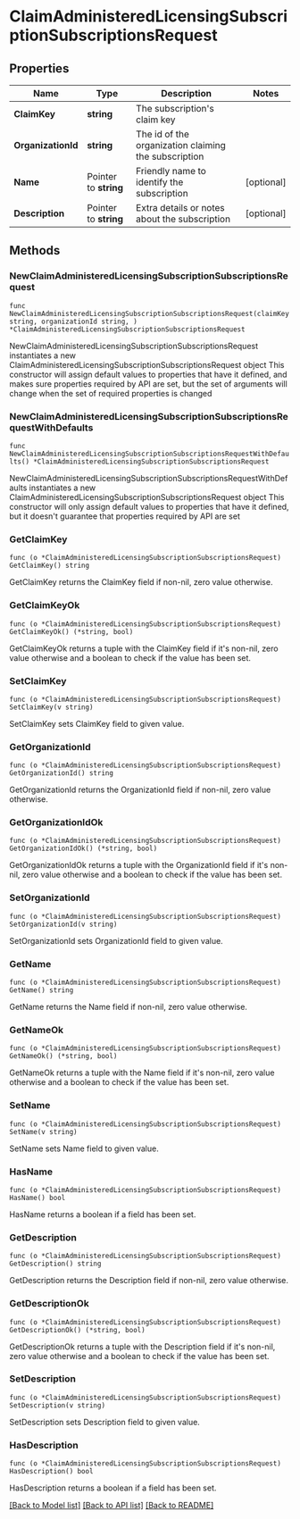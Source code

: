 # ClaimAdministeredLicensingSubscriptionSubscriptionsRequest

## Properties

Name | Type | Description | Notes
------------ | ------------- | ------------- | -------------
**ClaimKey** | **string** | The subscription&#39;s claim key | 
**OrganizationId** | **string** | The id of the organization claiming the subscription | 
**Name** | Pointer to **string** | Friendly name to identify the subscription | [optional] 
**Description** | Pointer to **string** | Extra details or notes about the subscription | [optional] 

## Methods

### NewClaimAdministeredLicensingSubscriptionSubscriptionsRequest

`func NewClaimAdministeredLicensingSubscriptionSubscriptionsRequest(claimKey string, organizationId string, ) *ClaimAdministeredLicensingSubscriptionSubscriptionsRequest`

NewClaimAdministeredLicensingSubscriptionSubscriptionsRequest instantiates a new ClaimAdministeredLicensingSubscriptionSubscriptionsRequest object
This constructor will assign default values to properties that have it defined,
and makes sure properties required by API are set, but the set of arguments
will change when the set of required properties is changed

### NewClaimAdministeredLicensingSubscriptionSubscriptionsRequestWithDefaults

`func NewClaimAdministeredLicensingSubscriptionSubscriptionsRequestWithDefaults() *ClaimAdministeredLicensingSubscriptionSubscriptionsRequest`

NewClaimAdministeredLicensingSubscriptionSubscriptionsRequestWithDefaults instantiates a new ClaimAdministeredLicensingSubscriptionSubscriptionsRequest object
This constructor will only assign default values to properties that have it defined,
but it doesn't guarantee that properties required by API are set

### GetClaimKey

`func (o *ClaimAdministeredLicensingSubscriptionSubscriptionsRequest) GetClaimKey() string`

GetClaimKey returns the ClaimKey field if non-nil, zero value otherwise.

### GetClaimKeyOk

`func (o *ClaimAdministeredLicensingSubscriptionSubscriptionsRequest) GetClaimKeyOk() (*string, bool)`

GetClaimKeyOk returns a tuple with the ClaimKey field if it's non-nil, zero value otherwise
and a boolean to check if the value has been set.

### SetClaimKey

`func (o *ClaimAdministeredLicensingSubscriptionSubscriptionsRequest) SetClaimKey(v string)`

SetClaimKey sets ClaimKey field to given value.


### GetOrganizationId

`func (o *ClaimAdministeredLicensingSubscriptionSubscriptionsRequest) GetOrganizationId() string`

GetOrganizationId returns the OrganizationId field if non-nil, zero value otherwise.

### GetOrganizationIdOk

`func (o *ClaimAdministeredLicensingSubscriptionSubscriptionsRequest) GetOrganizationIdOk() (*string, bool)`

GetOrganizationIdOk returns a tuple with the OrganizationId field if it's non-nil, zero value otherwise
and a boolean to check if the value has been set.

### SetOrganizationId

`func (o *ClaimAdministeredLicensingSubscriptionSubscriptionsRequest) SetOrganizationId(v string)`

SetOrganizationId sets OrganizationId field to given value.


### GetName

`func (o *ClaimAdministeredLicensingSubscriptionSubscriptionsRequest) GetName() string`

GetName returns the Name field if non-nil, zero value otherwise.

### GetNameOk

`func (o *ClaimAdministeredLicensingSubscriptionSubscriptionsRequest) GetNameOk() (*string, bool)`

GetNameOk returns a tuple with the Name field if it's non-nil, zero value otherwise
and a boolean to check if the value has been set.

### SetName

`func (o *ClaimAdministeredLicensingSubscriptionSubscriptionsRequest) SetName(v string)`

SetName sets Name field to given value.

### HasName

`func (o *ClaimAdministeredLicensingSubscriptionSubscriptionsRequest) HasName() bool`

HasName returns a boolean if a field has been set.

### GetDescription

`func (o *ClaimAdministeredLicensingSubscriptionSubscriptionsRequest) GetDescription() string`

GetDescription returns the Description field if non-nil, zero value otherwise.

### GetDescriptionOk

`func (o *ClaimAdministeredLicensingSubscriptionSubscriptionsRequest) GetDescriptionOk() (*string, bool)`

GetDescriptionOk returns a tuple with the Description field if it's non-nil, zero value otherwise
and a boolean to check if the value has been set.

### SetDescription

`func (o *ClaimAdministeredLicensingSubscriptionSubscriptionsRequest) SetDescription(v string)`

SetDescription sets Description field to given value.

### HasDescription

`func (o *ClaimAdministeredLicensingSubscriptionSubscriptionsRequest) HasDescription() bool`

HasDescription returns a boolean if a field has been set.


[[Back to Model list]](../README.md#documentation-for-models) [[Back to API list]](../README.md#documentation-for-api-endpoints) [[Back to README]](../README.md)


